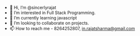 - 👋 Hi, I’m @sincerlyrajat
- 👀 I’m interested in Full Stack Programming.
- 🌱 I’m currently learning javascript
- 💞️ I’m looking to collaborate on projects.
- 📫 How to reach me - 8264252807, in.rajatsharma@gmail.com 

<!---
sincerlyrajat/sincerlyrajat is a ✨ special ✨ repository because its `README.md` (this file) appears on your GitHub profile.
You can click the Preview link to take a look at your changes.
--->
